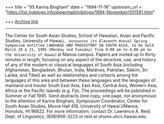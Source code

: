 +++
title = "95 Karina Bingham"
date = "1994-11-16"
upstream_url = "https://list.indology.info/pipermail/indology/1994-November/001591.html"

+++
[Archive link](https://list.indology.info/pipermail/indology/1994-November/001591.html)


----------------------------------------------------------------

 The Center for South Asian Studies, School of Hawaiian, Asian and
Pacific Studies, University of Hawai`i, announces its Eleventh Annual
Spring Symposium entitled LANGUAGE AND PREHISTORY IN SOUTH ASIA, to be
held March 20 & 21, 1995 (Monday and Tuesday) from 9:00 am to 4:00 pm
on the University of Hawai`i at Manoa campus.
 Papers are invited up to thirty minutes in length, focusing on any
aspect of the structure, use, and history of any of the modern or
classical languages of South Asia (including Afghanistan, Bangladesh,
Bhutan, India, Maldives, Pakistan, Sikkim, Sri Lanka, and Tibet) as
well as relationships and contacts among the languages of this area
and between these languages and the languages of mainland and insular
South East Asia, East Asia, Central Asia, Western Asia, Africa or the
Pacific Islands (e.g. Fiji).  The proceedings will be published in
Summer or Fall 1995.
 Send abstracts (one copy, one page, not anonymous) to the attention
of Karina Bingham, Symposium Coordinator, Center for South Asian
Studies, Moore Hall 416, University of Hawai`i/Manoa, Honolulu, HI
96822.  For more information, contact Dr. Lawrence A. Reid, Dept. of
Linguistics, (808)956-3223 or reid at uhunix.uhcc.hawaii.edu.






